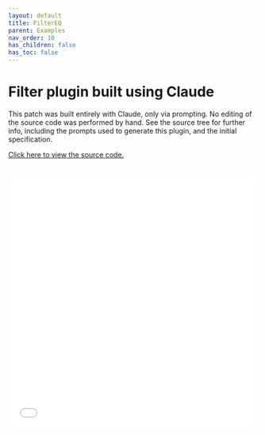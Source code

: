 ```yaml
---
layout: default
title: FilterEQ
parent: Examples
nav_order: 10
has_children: false
has_toc: false
---
```


# Filter plugin built using Claude

This patch was built entirely with Claude, only via prompting. No editing of the source code was performed by hand. See the source tree for further info, including the prompts used to generate this plugin, and the initial specification.

<a href="https://github.com/cmajor-lang/cmajor/tree/main/examples/patches/Claude/FilterEQ" target="_blank">Click here to view the source code.</a>

<iframe style="display: inline-block; width: 100%; height: 32rem; border:none; padding-top: 1rem;"
        src="../../../assets/example_patches/FilterEQ/index.html">
</iframe>

